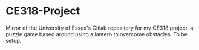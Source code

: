 # CE318-Project
Mirror of the University of Essex's Gitlab repository for my CE318 project, a puzzle game based around using a lantern to overcome obstacles. To be setup.
